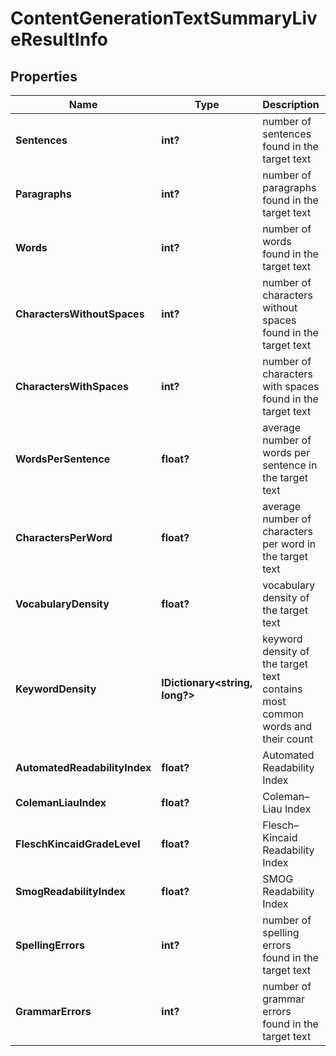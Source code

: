 # ContentGenerationTextSummaryLiveResultInfo


## Properties

| Name | Type | Description | Notes |
|------------ | ------------- | ------------- | -------------|
**Sentences** | **int?** | number of sentences found in the target text |[optional]|
**Paragraphs** | **int?** | number of paragraphs found in the target text |[optional]|
**Words** | **int?** | number of words found in the target text |[optional]|
**CharactersWithoutSpaces** | **int?** | number of characters without spaces found in the target text |[optional]|
**CharactersWithSpaces** | **int?** | number of characters with spaces found in the target text |[optional]|
**WordsPerSentence** | **float?** | average number of words per sentence in the target text |[optional]|
**CharactersPerWord** | **float?** | average number of characters per word in the target text |[optional]|
**VocabularyDensity** | **float?** | vocabulary density of the target text |[optional]|
**KeywordDensity** | **IDictionary<string, long?>** | keyword density of the target text<br>contains most common words and their count |[optional]|
**AutomatedReadabilityIndex** | **float?** | Automated Readability Index |[optional]|
**ColemanLiauIndex** | **float?** | Coleman–Liau Index |[optional]|
**FleschKincaidGradeLevel** | **float?** | Flesch–Kincaid Readability Index |[optional]|
**SmogReadabilityIndex** | **float?** | SMOG Readability Index |[optional]|
**SpellingErrors** | **int?** | number of spelling errors found in the target text |[optional]|
**GrammarErrors** | **int?** | number of grammar errors found in the target text |[optional]|